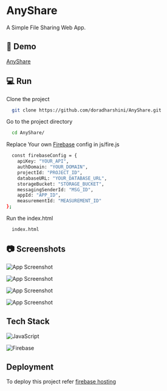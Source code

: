 
# AnyShare

A Simple File Sharing Web App.


## 🚀 Demo

[AnyShare](https://anyshare.web.app/)
## 💻 Run

Clone the project

```bash
  git clone https://github.com/doradharshini/AnyShare.git
```

Go to the project directory

```bash
  cd AnyShare/
```
Replace Your own [Firebase](https://console.firebase.google.com/) config in js/fire.js 
```bash
  const firebaseConfig = {
    apiKey: "YOUR_API",
    authDomain: "YOUR_DOMAIN",
    projectId: "PROJECT_ID",
    databaseURL: "YOUR_DATABASE_URL",
    storageBucket: "STORAGE_BUCKET",
    messagingSenderId: "MSG_ID",
    appId: "APP_ID",
    measurementId: "MEASUREMENT_ID"
};
```
Run the index.html

```bash
  index.html
```


## 📷 Screenshots

![App Screenshot](https://i.postimg.cc/fLD0FDwL/home.png)

![App Screenshot](https://i.postimg.cc/kG5RJsRP/send.png)

![App Screenshot](https://i.postimg.cc/MGyQdvJN/code.png)

![App Screenshot](https://i.postimg.cc/9MbqHKMB/receive.png)
## Tech Stack
![JavaScript](https://img.shields.io/badge/javascript-%23323330.svg?style=for-the-badge&logo=javascript&logoColor=%23F7DF1E)

![Firebase](https://img.shields.io/badge/Firebase-039BE5?style=for-the-badge&logo=Firebase&logoColor=yellow)


## Deployment

To deploy this project refer 
[firebase hosting](https://medium.com/@aleemuddin13/how-to-host-static-website-on-firebase-hosting-for-free-9de8917bebf2)
